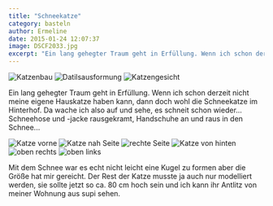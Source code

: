 ```yaml
---
title: "Schneekatze"
category: basteln
author: Ermeline
date: 2015-01-24 12:07:37
image: DSCF2033.jpg
excerpt: "Ein lang gehegter Traum geht in Erfüllung. Wenn ich schon derzeit nicht meine eigene Hauskatze haben kann, dann doch wohl die Schneekatze im Hinterhof."
---
```


![Katzenbau](DSCF2033.jpg)
![Datilsausformung](DSCF2034.jpg)
![Katzengesicht](DSCF2038.jpg)

Ein lang gehegter Traum geht in Erfüllung. Wenn ich schon derzeit nicht meine eigene Hauskatze haben kann, dann doch wohl die Schneekatze im Hinterhof. Da wache ich also auf und sehe, es schneit schon wieder... Schneehose und -jacke rausgekramt, Handschuhe an und raus in den
Schnee...


![Katze vorne](DSCF2035-e1422100903751.jpg)
![Katze nah Seite](DSCF2036-e1422100916980.jpg)
![rechte Seite](DSCF2037-e1422100929579.jpg)
![Katze von hinten](DSCF2040-e1422100942838.jpg)
![oben rechts](DSCF2042-e1422100966267.jpg)
![oben links](DSCF2043-e1422100983724.jpg)

Mit dem Schnee war es echt nicht leicht eine Kugel zu formen aber die Größe hat mir gereicht. Der Rest der Katze musste ja auch nur modelliert werden, sie sollte jetzt so ca. 80 cm hoch sein und ich kann ihr Antlitz von meiner Wohnung aus supi sehen.
